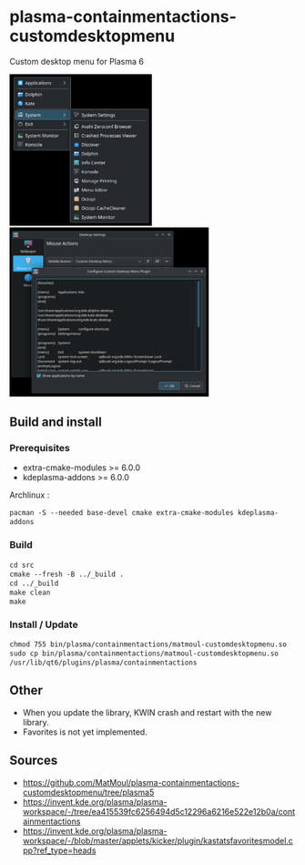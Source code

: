 # plasma-containmentactions-customdesktopmenu

Custom desktop menu for Plasma 6

<img width="250px" title="menu" alt="menu" src=".assets/menu.png">
<img width="350px" title="config" alt="config" src=".assets/config.png">

## Build and install

### Prerequisites

- extra-cmake-modules >= 6.0.0
- kdeplasma-addons >= 6.0.0

Archlinux :
```
pacman -S --needed base-devel cmake extra-cmake-modules kdeplasma-addons
```

### Build

```
cd src
cmake --fresh -B ../_build .
cd ../_build
make clean
make
```

### Install / Update

```
chmod 755 bin/plasma/containmentactions/matmoul-customdesktopmenu.so
sudo cp bin/plasma/containmentactions/matmoul-customdesktopmenu.so /usr/lib/qt6/plugins/plasma/containmentactions
```

## Other

- When you update the library, KWIN crash and restart with the new library.
- Favorites is not yet implemented.

## Sources

- https://github.com/MatMoul/plasma-containmentactions-customdesktopmenu/tree/plasma5
- https://invent.kde.org/plasma/plasma-workspace/-/tree/ea415539fc6256494d5c12296a6216e522e12b0a/containmentactions
- https://invent.kde.org/plasma/plasma-workspace/-/blob/master/applets/kicker/plugin/kastatsfavoritesmodel.cpp?ref_type=heads
